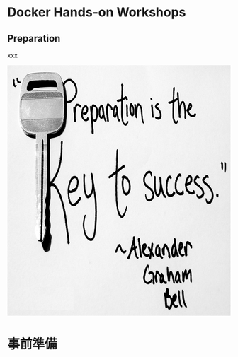 # Docker Hands-on Workshops
## Preparation

xxx

<a><img src="images/preparation.jpg" width="878" height="567"></a>

# 事前準備